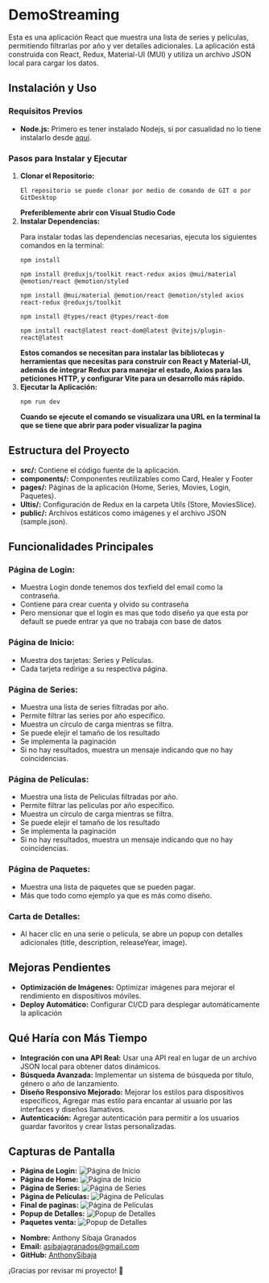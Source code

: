 
<body>
    <h1>DemoStreaming</h1>
    <p>Esta es una aplicación React que muestra una lista de series y películas, permitiendo filtrarlas por año y ver detalles adicionales. La aplicación está construida con React, Redux, Material-UI (MUI) y utiliza un archivo JSON local para cargar los datos.</p>
    <h2>Instalación y Uso</h2>
    <h3>Requisitos Previos</h3>
    <ul>
        <li><strong>Node.js:</strong> Primero es tener instalado Nodejs, si por casualidad no lo tiene instalarlo desde   <a href="https://nodejs.org">aquí</a>.</li>
    </ul>
    <h3>Pasos para Instalar y Ejecutar</h3>
    <ol>
        <li><strong>Clonar el Repositorio:</strong>
            <pre><code>El repositorio se puede clonar por medio de comando de GIT o por GitDesktop</code></pre>
            <strong>Preferiblemente abrir con Visual Studio Code</strong>
        </li>
        <li><strong>Instalar Dependencias:</strong>
            <p>Para instalar todas las dependencias necesarias, ejecuta los siguientes comandos en la terminal:</p>
            <pre><code>npm install</code></pre>
            <pre><code>npm install @reduxjs/toolkit react-redux axios @mui/material @emotion/react @emotion/styled</code></pre>
            <pre><code>npm install @mui/material @emotion/react @emotion/styled axios react-redux @reduxjs/toolkit</code></pre>
            <pre><code>npm install @types/react @types/react-dom</code></pre>
            <pre><code>npm install react@latest react-dom@latest @vitejs/plugin-react@latest</code></pre>
            <strong>Estos comandos se necesitan para instalar las bibliotecas y herramientas que necesitas para construir con React y Material-UI, además de integrar Redux para manejar el estado, Axios para las peticiones HTTP, y configurar Vite para un desarrollo más rápido.</strong>
        </li>
        <li><strong>Ejecutar la Aplicación:</strong>
            <pre><code>npm run dev</code></pre>
          <strong>Cuando se ejecute el comando se visualizara una URL en la terminal la que se tiene que abrir para poder visualizar la pagina</strong>
        </li>
    </ol>
    <h2>Estructura del Proyecto</h2>
    <ul>
        <li><strong>src/:</strong> Contiene el código fuente de la aplicación.</li>
        <li><strong>components/:</strong> Componentes reutilizables como Card, Healer y Footer</li>
        <li><strong>pages/:</strong> Páginas de la aplicación (Home, Series, Movies, Login, Paquetes).</li>
        <li><strong>Ultis/:</strong> Configuración de Redux en la carpeta Utils (Store, MoviesSlice).</li>
        <li><strong>public/:</strong> Archivos estáticos como imágenes y el archivo JSON (sample.json).</li>
    </ul>
    <h2>Funcionalidades Principales</h2>
    <h3>Página de Login:</h3>
    <ul>
        <li>Muestra Login donde tenemos dos texfield del email como la contraseña.</li>
        <li>Contiene para crear cuenta y olvido su contraseña</li>
        <li>Pero mensionar que el login es mas que todo diseño ya que esta por default se puede entrar ya que no trabaja con base de datos</li>
    </ul>
    <h3>Página de Inicio:</h3>
    <ul>
        <li>Muestra dos tarjetas: Series y Películas.</li>
        <li>Cada tarjeta redirige a su respectiva página.</li>
    </ul>
    <h3>Página de Series:</h3>
    <ul>
        <li>Muestra una lista de series filtradas por año.</li>
        <li>Permite filtrar las series por año específico.</li>
        <li>Muestra un círculo de carga mientras se filtra.</li>
        <li>Se puede elejir el tamaño de los resultado</li>
        <li>Se implementa la paginación</li>
        <li>Si no hay resultados, muestra un mensaje indicando que no hay coincidencias.</li>
    </ul>
    <h3>Página de Películas:</h3>
    <ul>
         <li>Muestra una lista de Peliculas filtradas por año.</li>
        <li>Permite filtrar las peliculas por año específico.</li>
        <li>Muestra un círculo de carga mientras se filtra.</li>
        <li>Se puede elejir el tamaño de los resultado</li>
        <li>Se implementa la paginación</li>
        <li>Si no hay resultados, muestra un mensaje indicando que no hay coincidencias.</li>
    </ul>
    <h3>Página de Paquetes:</h3>
    <ul>
        <li>Muestra una lista de paquetes que se pueden pagar.</li>
        <li>Más que todo como ejemplo ya que es más como diseño.</li>
    </ul>
    <h3>Carta de Detalles:</h3>
    <ul>
        <li>Al hacer clic en una serie o película, se abre un popup con detalles adicionales (title, description, releaseYear, image).</li>
    </ul>
    <h2>Mejoras Pendientes</h2>
    <ul>
        <li><strong>Optimización de Imágenes:</strong> Optimizar imágenes para mejorar el rendimiento en dispositivos móviles.</li>
        <li><strong>Deploy Automático:</strong> Configurar CI/CD para desplegar automáticamente la aplicación</li>
    </ul>
    <h2>Qué Haría con Más Tiempo</h2>
    <ul>
        <li><strong>Integración con una API Real:</strong> Usar una API real en lugar de un archivo JSON local para obtener datos dinámicos.</li>
        <li><strong>Búsqueda Avanzada:</strong> Implementar un sistema de búsqueda por título, género o año de lanzamiento.</li>
        <li><strong>Diseño Responsivo Mejorado:</strong> Mejorar los estilos para dispositivos específicos,  Agregar mas estilo para encantar al usuario por las interfaces y diseños llamativos.</li>
        <li><strong>Autenticación:</strong> Agregar autenticación para permitir a los usuarios guardar favoritos y crear listas personalizadas.</li>
    </ul>
    <h2>Capturas de Pantalla</h2>
    <ul>
        <li><strong>Página de Login:</strong> <img src="https://github.com/user-attachments/assets/767db7df-cc65-47ad-8f9c-2334d9b3c776" alt="Página de Inicio"></li>
        <li><strong>Página de Home:</strong> <img src="https://github.com/user-attachments/assets/d73362b4-c3d2-4eb7-b944-dd34a02930b3" alt="Página de Inicio"></li>
        <li><strong>Página de Series:</strong> <img src="https://github.com/user-attachments/assets/1ef8cfaa-6402-4eef-beaa-cc2c9b7f58e4" alt="Página de Series"></li>
        <li><strong>Página de Películas:</strong> <img src="https://github.com/user-attachments/assets/274fdb3d-708f-4392-9481-703a45763678" alt="Página de Películas"></li>
         <li><strong>Final de paginas:</strong> <img src="https://github.com/user-attachments/assets/ccdbc9fa-1769-4cfa-80d0-eb7be78dbcce" alt="Página de Películas"></li>
        <li><strong>Popup de Detalles:</strong> <img src="https://github.com/user-attachments/assets/bad930ab-1c57-4e1d-a5fc-d90b9c072e77" alt="Popup de Detalles"></li>
        <li><strong>Paquetes venta:</strong> <img src="https://github.com/user-attachments/assets/42a4701f-368b-4676-9426-4d265d75999f" alt="Popup de Detalles"></li>
    </ul>
    <ul>
        <li><strong>Nombre:</strong> Anthony Sibaja Granados</li>
        <li><strong>Email:</strong> <a href="asibajagranados@gmail.com">asibajagranados@gmail.com</a></li>
        <li><strong>GitHub:</strong> <a href="https://github.com/AnthonySibaja" target="_blank">AnthonySibaja</a></li>
    </ul>
    <p>¡Gracias por revisar mi proyecto! 🚀</p>
</body>
</html>
